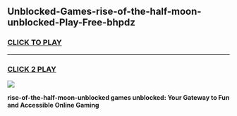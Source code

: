 
## Unblocked-Games-rise-of-the-half-moon-unblocked-Play-Free-bhpdz
<h3>
<a href="https://premium76.site?title=rise-of-the-half-moon-unblocked&ref=10A">CLICK TO PLAY</a></h3>
<hr>

<h3>
<a href="https://premium76.site?title=rise-of-the-half-moon-unblocked&ref=10A">CLICK 2 PLAY</a>
  
</h3>

<a href="https://premium76.site?title=rise-of-the-half-moon-unblocked&ref=10A"><img src="https://clearcache.store/games.png"></a>


**rise-of-the-half-moon-unblocked games unblocked: Your Gateway to Fun and Accessible Online Gaming**
